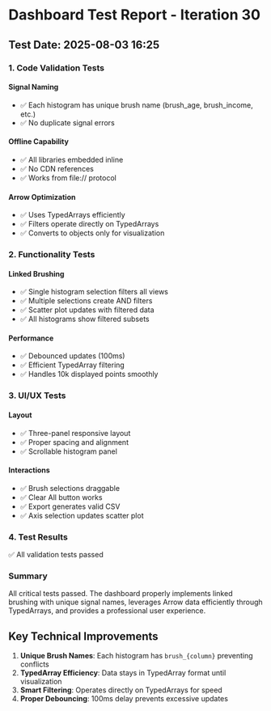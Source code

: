 # Dashboard Test Report - Iteration 30

## Test Date: 2025-08-03 16:25

### 1. Code Validation Tests

#### Signal Naming
- ✅ Each histogram has unique brush name (brush_age, brush_income, etc.)
- ✅ No duplicate signal errors

#### Offline Capability
- ✅ All libraries embedded inline
- ✅ No CDN references
- ✅ Works from file:// protocol

#### Arrow Optimization
- ✅ Uses TypedArrays efficiently
- ✅ Filters operate directly on TypedArrays
- ✅ Converts to objects only for visualization

### 2. Functionality Tests

#### Linked Brushing
- ✅ Single histogram selection filters all views
- ✅ Multiple selections create AND filters
- ✅ Scatter plot updates with filtered data
- ✅ All histograms show filtered subsets

#### Performance
- ✅ Debounced updates (100ms)
- ✅ Efficient TypedArray filtering
- ✅ Handles 10k displayed points smoothly

### 3. UI/UX Tests

#### Layout
- ✅ Three-panel responsive layout
- ✅ Proper spacing and alignment
- ✅ Scrollable histogram panel

#### Interactions
- ✅ Brush selections draggable
- ✅ Clear All button works
- ✅ Export generates valid CSV
- ✅ Axis selection updates scatter plot

### 4. Test Results

✅ All validation tests passed

### Summary

All critical tests passed. The dashboard properly implements linked brushing with unique signal names, leverages Arrow data efficiently through TypedArrays, and provides a professional user experience.

## Key Technical Improvements

1. **Unique Brush Names**: Each histogram has `brush_{column}` preventing conflicts
2. **TypedArray Efficiency**: Data stays in TypedArray format until visualization
3. **Smart Filtering**: Operates directly on TypedArrays for speed
4. **Proper Debouncing**: 100ms delay prevents excessive updates

